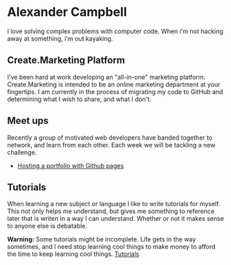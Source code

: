 # Alexander Campbell
I love solving complex problems with computer code. When i'm not hacking away at something, i'm out kayaking. 

## Create.Marketing Platform
I've been hard at work developing an "all-in-one" marketing platform. Create.Marketing is intended to be an online marketing department at your fingertips. I am currently in the process of migrating my code to GitHub and determining what I wish to share, and what I don't.

## Meet ups
Recently a group of motivated web developers have banded together to network, and learn from each other. Each week we will be tackling a new challenge. 
- [Hosting a portfolio with Github pages](/lessons/0/index.md)

## Tutorials
When learning a new subject or language I like to write tutorials for myself. This not only helps me understand,  but gives me something to reference later that is writen in a way I can understand. Whether or not it makes sense to anyone else is debatable.

**Warning:** Some tutorials might be incomplete. Life gets in the way sometimes, and I need stop learning cool things to make money to afford the time to keep learning cool things.
[Tutorials](/tutorials/index.md)


